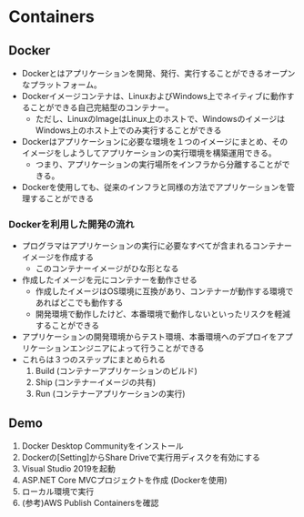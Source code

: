 # Containers

## Docker

* Dockerとはアプリケーションを開発、発行、実行することができるオープンなプラットフォーム。
* Dockerイメージコンテナは、LinuxおよびWindows上でネイティブに動作することができる自己完結型のコンテナー。
  * ただし、LinuxのImageはLinux上のホストで、WindowsのイメージはWindows上のホスト上でのみ実行することができる
* Dockerはアプリケーションに必要な環境を１つのイメージにまとめ、そのイメージをしようしてアプリケーションの実行環境を構築運用できる。
  * つまり、アプリケーションの実行場所をインフラから分離することができる。
* Dockerを使用しても、従来のインフラと同様の方法でアプリケーションを管理することができる

### Dockerを利用した開発の流れ

* プログラマはアプリケーションの実行に必要なすべてが含まれるコンテナーイメージを作成する
  * このコンテナーイメージがひな形となる
* 作成したイメージを元にコンテナーを動作させる
  * 作成したイメージはOS環境に互換があり、コンテナーが動作する環境であればどこでも動作する
  * 開発環境で動作したけど、本番環境で動作しないといったリスクを軽減することができる
* アプリケーションの開発環境からテスト環境、本番環境へのデプロイをアプリケーションエンジニアによって行うことができる
* これらは３つのステップにまとめられる
    1. Build (コンテナーアプリケーションのビルド)
    2. Ship (コンテナーイメージの共有)
    3. Run (コンテナーアプリケーションの実行)

## Demo

1. Docker Desktop Communityをインストール
2. Dockerの[Setting]からShare Driveで実行用ディスクを有効にする
3. Visual Studio 2019を起動
4. ASP.NET Core MVCプロジェクトを作成 (Dockerを使用)
5. ローカル環境で実行
6. (参考)AWS Publish Containersを確認
